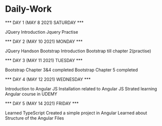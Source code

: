 # Daily-Work

*** DAY 1 (MAY 8 2021) SATURDAY ***

JQuery Introduction
Jquery Practise 

*** DAY 2 (MAY 10 2021) MONDAY ***

JQuery Handson
Bootstrap Introduction
Bootstrap till chapter 2(practise)

*** DAY 3 (MAY 11 2021) TUESDAY ***

Bootstrap Chapter 3&4 completed
Bootstrap Chapter 5 completed

*** DAY 4 (MAY 12 2021) WEDNESDAY ***

Introduction to Angular JS
Installation related to Angular JS
Strated learning Angular course in UDEMY

*** DAY 5 (MAY 14 2021) FRIDAY ***

Learned TypeScript
Created a simple project in Angular
Learned about Structure of the Angular Files
